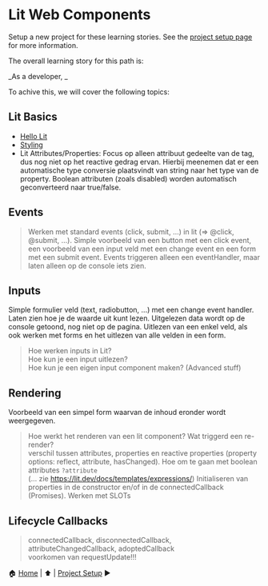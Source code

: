 # Lit Web Components

Setup a new project for these learning stories. See the [project setup page](project-setup.md) for more information.

The overall learning story for this path is:

_As a developer, _

To achive this, we will cover the following topics:

## Lit Basics

- [Hello Lit](./hello-lit.md)
- [Styling](./styling.md)
- Lit Attributes/Properties: Focus op alleen attribuut gedeelte van de tag, dus nog niet op het reactive gedrag ervan.
  Hierbij meenemen dat er een automatische type conversie plaatsvindt van string naar het type van de property.
  Boolean attributen (zoals disabled) worden automatisch geconverteerd naar true/false.



## Events

> Werken met standard events (click, submit, ...) in lit (=> @click, @submit, ...).
Simple voorbeeld van een button met een click event, een voorbeeld van een input veld met een change event en een form met een submit event. Events triggeren alleen een eventHandler, maar laten alleen op de console iets zien.

## Inputs

Simple formulier veld (text, radiobutton, ...) met een change event handler. Laten zien hoe je de waarde uit kunt lezen. Uitgelezen data wordt op de console getoond, nog niet op de pagina.
Uitlezen van een enkel veld, als ook werken met forms en het uitlezen van alle velden in een form.
> Hoe werken inputs in Lit?  
> Hoe kun je een input uitlezen?  
> Hoe kun je een eigen input component maken? (Advanced stuff)

## Rendering

Voorbeeld van een simpel form waarvan de inhoud eronder wordt weergegeven.
> Hoe werkt het renderen van een lit component?
> Wat triggerd een re-render?  
> verschil tussen attributes, properties en reactive properties (property options: reflect, attribute, hasChanged).
> Hoe om te gaan met boolean attributes `?attribute`  
> (... zie https://lit.dev/docs/templates/expressions/)
> Initialiseren van properties in de constructor en/of in de connectedCallback (Promises).
> Werken met SLOTs  

## Lifecycle Callbacks

> connectedCallback, disconnectedCallback, attributeChangedCallback, adoptedCallback  
> voorkomen van requestUpdate!!!

:house: [Home](../README.md) | :arrow_up: [](../README.md) | [Project Setup](./project-setup.md) :arrow_forward: